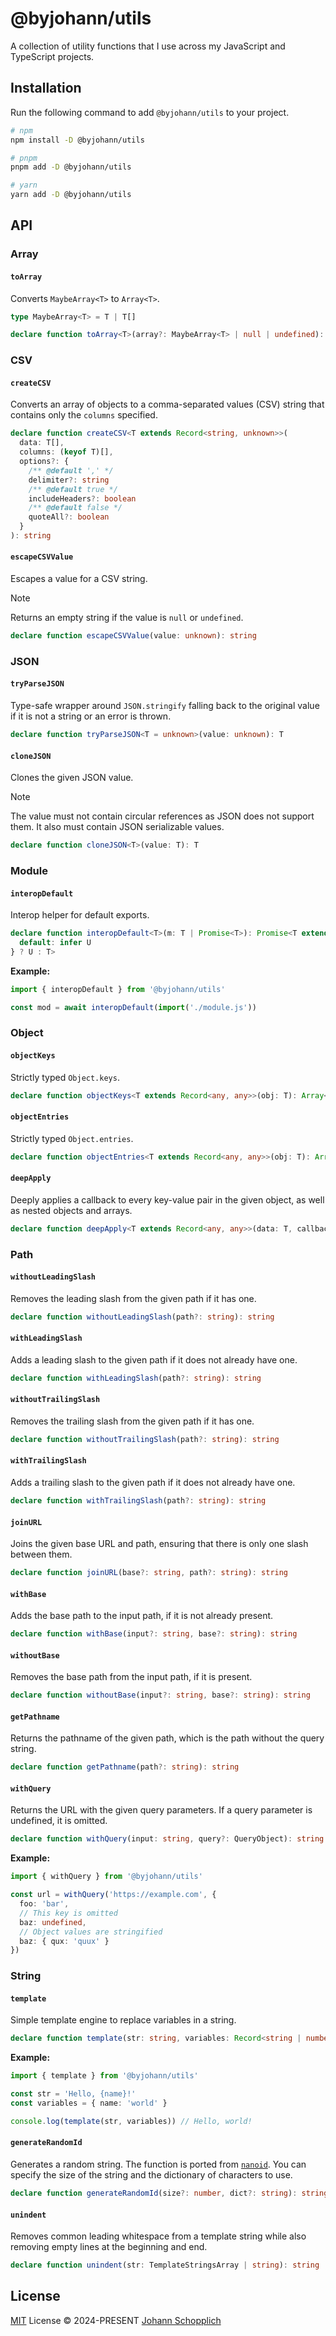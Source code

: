 # @byjohann/utils

A collection of utility functions that I use across my JavaScript and TypeScript projects.

## Installation

Run the following command to add `@byjohann/utils` to your project.

```bash
# npm
npm install -D @byjohann/utils

# pnpm
pnpm add -D @byjohann/utils

# yarn
yarn add -D @byjohann/utils
```

## API

### Array

#### `toArray`

Converts `MaybeArray<T>` to `Array<T>`.

```ts
type MaybeArray<T> = T | T[]

declare function toArray<T>(array?: MaybeArray<T> | null | undefined): T[]
```

### CSV

#### `createCSV`

Converts an array of objects to a comma-separated values (CSV) string that contains only the `columns` specified.

```ts
declare function createCSV<T extends Record<string, unknown>>(
  data: T[],
  columns: (keyof T)[],
  options?: {
    /** @default ',' */
    delimiter?: string
    /** @default true */
    includeHeaders?: boolean
    /** @default false */
    quoteAll?: boolean
  }
): string
```

#### `escapeCSVValue`

Escapes a value for a CSV string.

> [!NOTE]
> Returns an empty string if the value is `null` or `undefined`.

```ts
declare function escapeCSVValue(value: unknown): string
```

### JSON

#### `tryParseJSON`

Type-safe wrapper around `JSON.stringify` falling back to the original value if it is not a string or an error is thrown.

```ts
declare function tryParseJSON<T = unknown>(value: unknown): T
```

#### `cloneJSON`

Clones the given JSON value.

> [!NOTE]
> The value must not contain circular references as JSON does not support them. It also must contain JSON serializable values.

```ts
declare function cloneJSON<T>(value: T): T
```

### Module

#### `interopDefault`

Interop helper for default exports.

```ts
declare function interopDefault<T>(m: T | Promise<T>): Promise<T extends {
  default: infer U
} ? U : T>
```

**Example:**

```ts
import { interopDefault } from '@byjohann/utils'

const mod = await interopDefault(import('./module.js'))
```

### Object

#### `objectKeys`

Strictly typed `Object.keys`.

```ts
declare function objectKeys<T extends Record<any, any>>(obj: T): Array<`${keyof T & (string | number | boolean | null | undefined)}`>
```

#### `objectEntries`

Strictly typed `Object.entries`.

```ts
declare function objectEntries<T extends Record<any, any>>(obj: T): Array<[keyof T, T[keyof T]]>
```

#### `deepApply`

Deeply applies a callback to every key-value pair in the given object, as well as nested objects and arrays.

```ts
declare function deepApply<T extends Record<any, any>>(data: T, callback: (item: T, key: keyof T, value: T[keyof T]) => void): void
```

### Path

#### `withoutLeadingSlash`

Removes the leading slash from the given path if it has one.

```ts
declare function withoutLeadingSlash(path?: string): string
```

#### `withLeadingSlash`

Adds a leading slash to the given path if it does not already have one.

```ts
declare function withLeadingSlash(path?: string): string
```

#### `withoutTrailingSlash`

Removes the trailing slash from the given path if it has one.

```ts
declare function withoutTrailingSlash(path?: string): string
```

#### `withTrailingSlash`

Adds a trailing slash to the given path if it does not already have one.

```ts
declare function withTrailingSlash(path?: string): string
```

#### `joinURL`

Joins the given base URL and path, ensuring that there is only one slash between them.

```ts
declare function joinURL(base?: string, path?: string): string
```

#### `withBase`

Adds the base path to the input path, if it is not already present.

```ts
declare function withBase(input?: string, base?: string): string
```

#### `withoutBase`

Removes the base path from the input path, if it is present.

```ts
declare function withoutBase(input?: string, base?: string): string
```

#### `getPathname`

Returns the pathname of the given path, which is the path without the query string.

```ts
declare function getPathname(path?: string): string
```

#### `withQuery`

Returns the URL with the given query parameters. If a query parameter is undefined, it is omitted.

```ts
declare function withQuery(input: string, query?: QueryObject): string
```

**Example:**

```ts
import { withQuery } from '@byjohann/utils'

const url = withQuery('https://example.com', {
  foo: 'bar',
  // This key is omitted
  baz: undefined,
  // Object values are stringified
  baz: { qux: 'quux' }
})
```

### String

#### `template`

Simple template engine to replace variables in a string.

```ts
declare function template(str: string, variables: Record<string | number, any>, fallback?: string | ((key: string) => string)): string
```

**Example:**

```ts
import { template } from '@byjohann/utils'

const str = 'Hello, {name}!'
const variables = { name: 'world' }

console.log(template(str, variables)) // Hello, world!
```

#### `generateRandomId`

Generates a random string. The function is ported from [`nanoid`](https://github.com/ai/nanoid). You can specify the size of the string and the dictionary of characters to use.

```ts
declare function generateRandomId(size?: number, dict?: string): string
```

#### `unindent`

Removes common leading whitespace from a template string while also removing empty lines at the beginning and end.

```ts
declare function unindent(str: TemplateStringsArray | string): string
```

## License

[MIT](./LICENSE) License © 2024-PRESENT [Johann Schopplich](https://github.com/johannschopplich)
